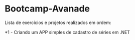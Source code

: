 # Bootcamp-Avanade

Lista de exercícios e projetos realizados em ordem:

*1 - Criando um APP simples de cadastro de séries em .NET
